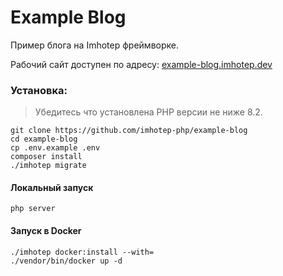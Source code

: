 # Example Blog

Пример блога на Imhotep фреймворке.

Рабочий сайт доступен по адресу:
[example-blog.imhotep.dev](https://example-blog.imhotep.dev)

### Установка:

> Убедитесь что установлена PHP версии не ниже 8.2.

```shell
git clone https://github.com/imhotep-php/example-blog
cd example-blog
cp .env.example .env
composer install
./imhotep migrate
```

#### Локальный запуск

```shell
php server
```

#### Запуск в Docker

```shell
./imhotep docker:install --with=
./vendor/bin/docker up -d
```

